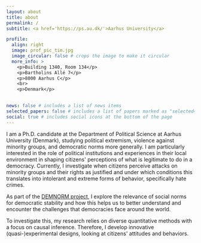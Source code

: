 ```yaml
---
layout: about
title: about
permalink: /
subtitle: <a href='https://ps.au.dk/'>Aarhus University</a>

profile:
  align: right
  image: prof_pic_tim.jpg
  image_circular: false # crops the image to make it circular
  more_info: >
    <p>Building 1340, Room 134</p>
    <p>Bartholins Allé 7</p>
    <p>8000 Aarhus C</p>
    <br>
    <p>Denmark</p>
    

news: false # includes a list of news items
selected_papers: false # includes a list of papers marked as "selected={true}"
social: true # includes social icons at the bottom of the page
---
```


I am a Ph.D. candidate at the Department of Political Science at Aarhus University (Denmark), studying political extremism, violence against minority groups, and democratic norms more generally. I am particularly interested in the role of political institutions and experiences in their local environment in shaping citizens' perceptions of what is legitimate to do in a democracy. Currently, I investigate when citizens perceive attacks on minority groups and their rights as justified and under which conditions this translates into intolerant and extreme forms of behavior, specifically hate crimes.

As part of the [DEMNORM project](https://demnorm.github.io/), I explore the relevance of social norms for democratic stability and how this helps us to better understand and encounter the challenges that democracies face around the world. 

To investigate this, my research relies on diverse quantitative methods with a focus on causal inference. Therefore, I develop innovative (quasi-)experimental designs, looking at citizens' attitudes and behaviors. 

<br>
<br>